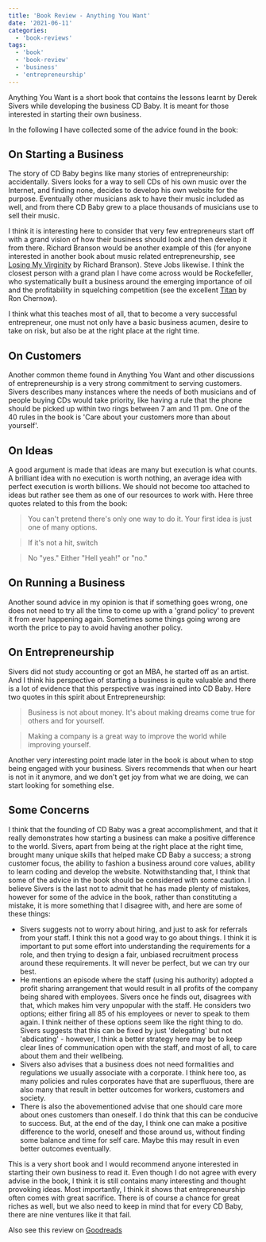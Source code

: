 ```yaml
---
title: 'Book Review - Anything You Want'
date: '2021-06-11'
categories:
  - 'book-reviews'
tags:
  - 'book'
  - 'book-review'
  - 'business'
  - 'entrepreneurship'
---
```


Anything You Want is a short book that contains the lessons learnt by Derek Sivers while developing the business CD Baby. It is meant for those interested in starting their own business.

In the following I have collected some of the advice found in the book:

## On Starting a Business

The story of CD Baby begins like many stories of entrepreneurship: accidentally. Sivers looks for a way to sell CDs of his own music over the Internet, and finding none, decides to develop his own website for the purpose. Eventually other musicians ask to have their music included as well, and from there CD Baby grew to a place thousands of musicians use to sell their music.

I think it is interesting here to consider that very few entrepreneurs start off with a grand vision of how their business should look and then develop it from there. Richard Branson would be another example of this (for anyone interested in another book about music related entrepreneurship, see [Losing My Virginity](https://www.goodreads.com/book/show/211099.Losing_My_Virginity) by Richard Branson). Steve Jobs likewise. I think the closest person with a grand plan I have come across would be Rockefeller, who systematically built a business around the emerging importance of oil and the profitability in squelching competition (see the excellent [Titan](https://www.goodreads.com/review/show/3058875063) by Ron Chernow).

I think what this teaches most of all, that to become a very successful entrepreneur, one must not only have a basic business acumen, desire to take on risk, but also be at the right place at the right time.

## On Customers

Another common theme found in Anything You Want and other discussions of entrepreneurship is a very strong commitment to serving customers. Sivers describes many instances where the needs of both musicians and of people buying CDs would take priority, like having a rule that the phone should be picked up within two rings between 7 am and 11 pm. One of the 40 rules in the book is 'Care about your customers more than about yourself'.

## On Ideas

A good argument is made that ideas are many but execution is what counts. A brilliant idea with no execution is worth nothing, an average idea with perfect execution is worth billions. We should not become too attached to ideas but rather see them as one of our resources to work with. Here three quotes related to this from the book:

> You can't pretend there's only one way to do it. Your first idea is just one of many options.

> If it's not a hit, switch

> No "yes." Either "Hell yeah!" or "no."

## On Running a Business

Another sound advice in my opinion is that if something goes wrong, one does not need to try all the time to come up with a 'grand policy' to prevent it from ever happening again. Sometimes some things going wrong are worth the price to pay to avoid having another policy.

## On Entrepreneurship

Sivers did not study accounting or got an MBA, he started off as an artist. And I think his perspective of starting a business is quite valuable and there is a lot of evidence that this perspective was ingrained into CD Baby. Here two quotes in this spirit about Entrepreneurship:

> Business is not about money. It's about making dreams come true for others and for yourself.

> Making a company is a great way to improve the world while improving yourself.

Another very interesting point made later in the book is about when to stop being engaged with your business. Sivers recommends that when our heart is not in it anymore, and we don't get joy from what we are doing, we can start looking for something else.

## Some Concerns

I think that the founding of CD Baby was a great accomplishment, and that it really demonstrates how starting a business can make a positive difference to the world. Sivers, apart from being at the right place at the right time, brought many unique skills that helped make CD Baby a success; a strong customer focus, the ability to fashion a business around core values, ability to learn coding and develop the website. Notwithstanding that, I think that some of the advice in the book should be considered with some caution. I believe Sivers is the last not to admit that he has made plenty of mistakes, however for some of the advice in the book, rather than constituting a mistake, it is more something that I disagree with, and here are some of these things:

- Sivers suggests not to worry about hiring, and just to ask for referrals from your staff. I think this not a good way to go about things. I think it is important to put some effort into understanding the requirements for a role, and then trying to design a fair, unbiased recruitment process around these requirements. It will never be perfect, but we can try our best.
- He mentions an episode where the staff (using his authority) adopted a profit sharing arrangement that would result in all profits of the company being shared with employees. Sivers once he finds out, disagrees with that, which makes him very unpopular with the staff. He considers two options; either firing all 85 of his employees or never to speak to them again. I think neither of these options seem like the right thing to do. Sivers suggests that this can be fixed by just 'delegating' but not 'abdicating' - however, I think a better strategy here may be to keep clear lines of communication open with the staff, and most of all, to care about them and their wellbeing.
- Sivers also advises that a business does not need formalities and regulations we usually associate with a corporate. I think here too, as many policies and rules corporates have that are superfluous, there are also many that result in better outcomes for workers, customers and society.
- There is also the abovementioned advise that one should care more about ones customers than oneself. I do think that this can be conducive to success. But, at the end of the day, I think one can make a positive difference to the world, oneself and those around us, without finding some balance and time for self care. Maybe this may result in even better outcomes eventually.

This is a very short book and I would recommend anyone interested in starting their own business to read it. Even though I do not agree with every advise in the book, I think it is still contains many interesting and thought provoking ideas. Most importantly, I think it shows that entrepreneurship often comes with great sacrifice. There is of course a chance for great riches as well, but we also need to keep in mind that for every CD Baby, there are nine ventures like it that fail.

Also see this review on [Goodreads](https://www.goodreads.com/review/show/4053694943)

